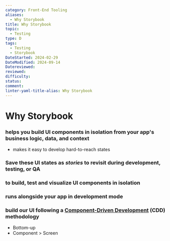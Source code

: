 ```yaml
---
category: Front-End Tooling
aliases:
  - Why Storybook
title: Why Storybook
topic:
  - Testing
type: D
tags:
  - Testing
  - Storybook
DateStarted: 2024-02-29
DateModified: 2024-09-14
Datereviewed: 
reviewed: 
difficulty: 
status: 
comment: 
linter-yaml-title-alias: Why Storybook
---
```


# Why Storybook

### helps you build UI components in isolation from your app's business logic, data, and context

- makes it easy to develop hard-to-reach states

### Save these UI states as _stories_ to revisit during development, testing, or QA

### to build, test and visualize UI components in isolation

### runs alongside your app in development mode

### build our UI following a [Component-Driven Development](https://www.componentdriven.org/) (CDD) methodology

- Bottom-up
- Component > Screen
